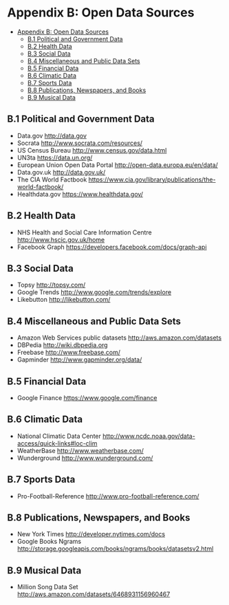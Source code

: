 
# Appendix B: Open Data Sources
<!-- toc orderedList:0 depthFrom:1 depthTo:6 -->

* [Appendix B: Open Data Sources](#appendix-b-open-data-sources)
  * [B.1 Political and Government Data](#b1-political-and-government-data)
  * [B.2 Health Data](#b2-health-data)
  * [B.3 Social Data](#b3-social-data)
  * [B.4 Miscellaneous and Public Data Sets](#b4-miscellaneous-and-public-data-sets)
  * [B.5 Financial Data](#b5-financial-data)
  * [B.6 Climatic Data](#b6-climatic-data)
  * [B.7 Sports Data](#b7-sports-data)
  * [B.8 Publications, Newspapers, and Books](#b8-publications-newspapers-and-books)
  * [B.9 Musical Data](#b9-musical-data)

<!-- tocstop -->


## B.1 Political and Government Data

* Data.gov
http://data.gov
* Socrata
http://www.socrata.com/resources/
* US Census Bureau
http://www.census.gov/data.html
* UN3ta
https://data.un.org/
* European Union Open Data Portal
http://open-data.europa.eu/en/data/
* Data.gov.uk
http://data.gov.uk/
* The CIA World Factbook
https://www.cia.gov/library/publications/the-world-factbook/
* Healthdata.gov
https://www.healthdata.gov/

## B.2 Health Data

* NHS Health and Social Care Information Centre
http://www.hscic.gov.uk/home
* Facebook Graph
https://developers.facebook.com/docs/graph-api

## B.3 Social Data

* Topsy
http://topsy.com/
* Google Trends
http://www.google.com/trends/explore
* Likebutton
http://likebutton.com/

## B.4 Miscellaneous and Public Data Sets

* Amazon Web Services public datasets
http://aws.amazon.com/datasets
* DBPedia
http://wiki.dbpedia.org
* Freebase
http://www.freebase.com/
* Gapminder
http://www.gapminder.org/data/

## B.5 Financial Data

* Google Finance
https://www.google.com/finance

## B.6 Climatic Data

* National Climatic Data Center
http://www.ncdc.noaa.gov/data-access/quick-links#loc-clim
* WeatherBase
http://www.weatherbase.com/
* Wunderground
http://www.wunderground.com/

## B.7 Sports Data

* Pro-Football-Reference
http://www.pro-football-reference.com/

## B.8 Publications, Newspapers, and Books

* New York Times
http://developer.nytimes.com/docs
* Google Books Ngrams
http://storage.googleapis.com/books/ngrams/books/datasetsv2.html

## B.9 Musical Data

* Million Song Data Set
http://aws.amazon.com/datasets/6468931156960467
